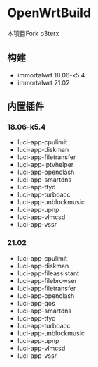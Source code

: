 # OpenWrtBuild

本项目Fork p3terx

## 构建
- immortalwrt 18.06-k5.4
- immortalwrt 21.02

## 内置插件
### 18.06-k5.4 
- luci-app-cpulimit
- luci-app-diskman
- luci-app-filetransfer
- luci-app-iptvhelper
- luci-app-openclash
- luci-app-smartdns
- luci-app-ttyd
- luci-app-turboacc
- luci-app-unblockmusic
- luci-app-upnp
- luci-app-vlmcsd
- luci-app-vssr

### 21.02
- luci-app-cpulimit
- luci-app-diskman
- luci-app-fileassistant
- luci-app-filebrowser
- luci-app-filetransfer
- luci-app-openclash
- luci-app-qos
- luci-app-smartdns
- luci-app-ttyd
- luci-app-turboacc
- luci-app-unblockmusic
- luci-app-upnp
- luci-app-vlmcsd
- luci-app-vssr
